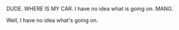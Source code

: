DUDE. WHERE IS MY CAR.
I have no idea what is going on.
MANG.

Well, I have no idea what's going on.
